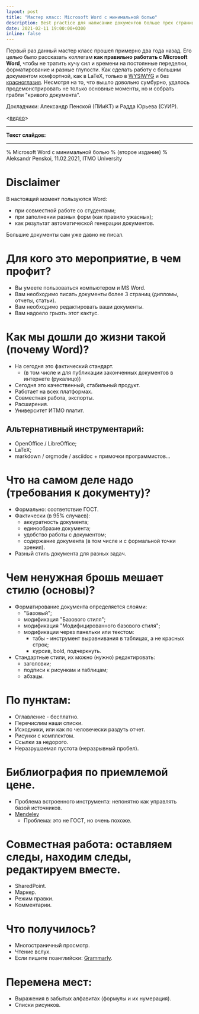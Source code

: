 ```yaml
---
layout: post
title: "Мастер класс: Microsoft Word с минимальной болью"
description: Best practice для написание документов больше трех страниц
date: 2021-02-11 19:00:00+0300
inline: false
---
```


Первый раз данный мастер класс прошел примерно два года назад. Его целью было рассказать коллегам **как правильно работать с Microsoft Word**, чтобы не тратить кучу сил и времени на постоянные переделки, форматирование и разные глупости. Как сделать работу с большим документом комфортной, как в LaTeX, только в [WYSIWYG](https://ru.wikipedia.org/wiki/WYSIWYG) и без [красноглазия](http://lurkmore.to/Красноглазики). Несмотря на то, что вышло довольно сумбурно, удалось продемонстрировать не только основные моменты, но и собрать грабли "кривого документа".

Докладчики: Александр Пенской (ПИиКТ) и Радда Юрьева (СУИР).

<[видео](https://yadi.sk/i/gjKw1TIL-fDuaw)>

---

**Текст слайдов:**

---

% Microsoft Word с минимальной болью
% (второе издание)
% Aleksandr Penskoi, 11.02.2021, ITMO University

# Disclaimer

В настоящий момент пользуются Word:

- при совместной работе со студентами; 
- при заполнении разных форм (как правило ужасных);
- как результат автоматической генерации документов.

Большие документы сам уже давно не писал.

# Для кого это мероприятие, в чем профит?

- Вы умеете пользоваться компьютером и MS Word.
- Вам необходимо писать документы более 3 страниц (дипломы, отчеты, статьи).
- Вам необходимо редактировать ваши документы.
- Вам надоело грызть этот кактус.

# Как мы дошли до жизни такой (почему Word)?

- На сегодня это фактический стандарт.
  - (в том числе и для публикации законченных документов в интернете (рукалицо))
- Сегодня это качественный, стабильный продукт.
- Работает на всех платформах.
- Совместная работа, экспорты.
- Расширения.
- Университет ИТМО платит.

## Альтернативный инструментарий:

- OpenOffice / LibreOffice;
- LaTeX;
- markdown / orgmode / asciidoc + примочки программистов...

# Что на самом деле надо (требования к документу)?

- Формально: соответствие ГОСТ.
- Фактически (в 95% случаев):
  - аккуратность документа;
  - единообразие документа;
  - удобство работы с документом;
  - содержание документа (в том числе и с формальной точки зрения).
- Разный стиль документа для разных задач.

#  Чем ненужная брошь мешает стилю (основы)?

- Форматирование документа определяется слоями:
  - "Базовый";
  - модификация "Базового стиля";
  - модификация "Модифицированного базового стиля";
  - модификации через панельки или текстом:
    - табы - инструмент выравнивания в таблицах, а не красных строк;
    - курсив, bold, подчеркнуть.
- Стандартные стили, их можно (нужно) редактировать: 
  - заголовки;
  - подписи к рисункам и таблицам;
  - абзацы.

# По пунктам:
- Оглавление - бесплатно.
- Перечислим наши списки.
- Исходники, или как по человечески раздуть отчет.
- Рисунки с комплектом.
- Ссылки за недорого.
- Неразрушаемая пустота (неразрывный пробел).

# Библиография по приемлемой цене.
- Проблема встроенного инструмента: непонятно как управлять базой источников.
- [Mendeley](https://www.mendeley.com/download-desktop-new/)
  - Проблема: это не ГОСТ, но очень похоже.
  
# Совместная работа: оставляем следы, находим следы, редактируем вместе.
- SharedPoint.
- Маркер.
- Режим правки.
- Комментарии.

# Что получилось?
- Многостраничный просмотр.
- Чтение вслух.
- Если пишите поанглийски: [Grammarly](https://www.grammarly.com).

# Перемена мест:
- Выражения в забытых алфавитах (формулы и их нумерация).
- Списки рисунков.
